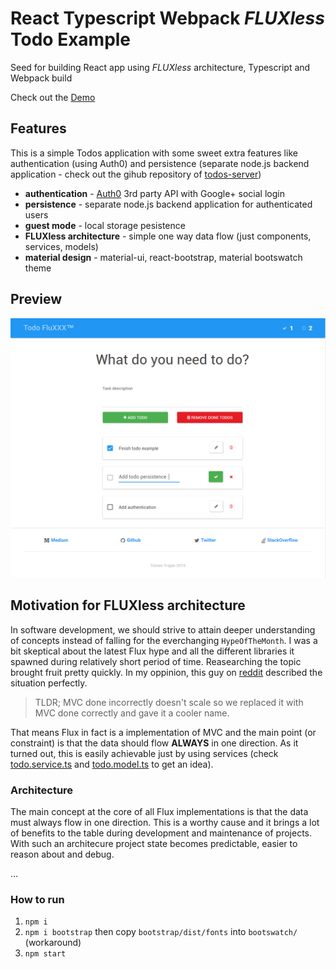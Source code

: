 # React Typescript Webpack *FLUXless* Todo Example
Seed for building React app using *FLUXless* architecture, Typescript and Webpack build

Check out the [Demo](http://tomastrajan.github.io/react-typescript-webpack/)

## Features
This is a simple Todos application with some sweet extra features like authentication (using Auth0) and persistence (separate node.js backend application - check out the gihub repository of [todos-server](https://github.com/tomastrajan/todos-server))

* **authentication** - [Auth0](https://auth0.com/) 3rd party API with Google+ social login
* **persistence** - separate node.js backend application for authenticated users
* **guest mode** - local storage pesistence
* **FLUXless architecture** - simple one way data flow (just components, services, models)
* **material design** - material-ui, react-bootstrap, material bootswatch theme

## Preview 

![Components](/assets/screenshot.png?raw=true "React Typescript Webpack FLUXless Example")

## Motivation for FLUXless architecture
In software development, we should strive to attain deeper understanding of concepts instead of falling for the  everchanging `HypeOfTheMonth`. I was a bit skeptical about the latest Flux hype and all the different libraries it spawned during relatively short period of time. Reasearching the topic brought fruit pretty quickly. In my oppinion, this guy on [reddit](https://www.reddit.com/r/programming/comments/25nrb5/facebook_mvc_does_not_scale_use_flux_instead/) described the situation perfectly.


> TLDR; MVC done incorrectly doesn't scale so we replaced it with MVC done correctly and gave it a cooler name.


That means Flux in fact is a implementation of MVC and the main point (or constraint) is that the data should flow **ALWAYS** in one direction.
As it turned out, this is easily achievable just by using services (check 
[todo.service.ts](https://github.com/tomastrajan/react-typescript-webpack/blob/master/src/todo/todo.service.ts) and 
[todo.model.ts](https://github.com/tomastrajan/react-typescript-webpack/blob/master/src/todo/todo.model.ts) to get an idea). 


### Architecture
The main concept at the core of all Flux implementations is that the data must always flow in one direction. This is a worthy cause and it brings a lot of benefits to the table during development and maintenance of projects. With such an architecure project state becomes predictable, easier to reason about and debug. 

...


### How to run
1. `npm i`
2. `npm i bootstrap` then copy `bootstrap/dist/fonts` into `bootswatch/` (workaround)
3. `npm start`
